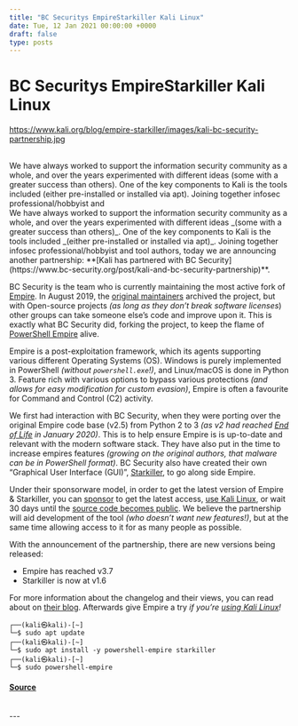 ```yaml
---
title: "BC Securitys EmpireStarkiller Kali Linux"
date: Tue, 12 Jan 2021 00:00:00 +0000
draft: false
type: posts
---
```

# BC Securitys EmpireStarkiller Kali Linux
https://www.kali.org/blog/empire-starkiller/images/kali-bc-security-partnership.jpg
<br/>

<br/>
We have always worked to support the information security community as a whole, and over the years experimented with different ideas (some with a greater success than others). One of the key components to Kali is the tools included (either pre-installed or installed via apt). Joining together infosec professional/hobbyist and
<br/>
We have always worked to support the information security community as a whole, and over the years experimented with different ideas _(some with a greater success than others)_. One of the key components to Kali is the tools included _(either pre-installed or installed via apt)_. Joining together infosec professional/hobbyist and tool authors, today we are announcing another partnership: **[Kali has partnered with BC Security](https://www.bc-security.org/post/kali-and-bc-security-partnership)**.

BC Security is the team who is currently maintaining the most active fork of [Empire](https://pkg.kali.org/pkg/powershell-empire). In August 2019, the [original maintainers](https://twitter.com/xorrior/status/1156626181107736576) archived the project, but with Open-source projects _(as long as they don’t break software licenses_) other groups can take someone else’s code and improve upon it. This is exactly what BC Security did, forking the project, to keep the flame of [PowerShell Empire](https://github.com/BC-SECURITY/Empire) alive.

Empire is a post-exploitation framework, which its agents supporting various different Operating Systems (OS). Windows is purely implemented in PowerShell _(without `powershell.exe`!)_, and Linux/macOS is done in Python 3. Feature rich with various options to bypass various protections _(and allows for easy modification for custom evasion)_, Empire is often a favourite for Command and Control (C2) activity.

We first had interaction with BC Security, when they were porting over the original Empire code base (v2.5) from Python 2 to 3 _(as v2 had reached [End of Life](https://www.kali.org/blog/python-2-end-of-life/) in January 2020)_. This is to help ensure Empire is is up-to-date and relevant with the modern software stack. They have also put in the time to increase empires features _(growing on the original authors, that malware can be in PowerShell format)_. BC Security also have created their own “Graphical User Interface (GUI)”, [Starkiller](https://github.com/BC-SECURITY/Starkiller), to go along side Empire.

Under their sponsorware model, in order to get the latest version of Empire & Starkiller, you can [sponsor](https://github.com/sponsors/BC-SECURITY) to get the latest access, [use Kali Linux](https://www.kali.org/), or wait 30 days until the [source code becomes public](https://github.com/BC-SECURITY). We believe the partnership will aid development of the tool _(who doesn’t want new features!)_, but at the same time allowing access to it for as many people as possible.

With the announcement of the partnership, there are new versions being released:

-   Empire has reached v3.7
-   Starkiller is now at v1.6

For more information about the changelog and their views, you can read about on [their blog](https://www.bc-security.org/post/kali-and-bc-security-partnership). Afterwards give Empire a try _if you’re [using Kali Linux](https://www.kali.org/get-kali/)!_

```console
┌──(kali㉿kali)-[~]
└─$ sudo apt update
┌──(kali㉿kali)-[~]
└─$ sudo apt install -y powershell-empire starkiller
┌──(kali㉿kali)-[~]
└─$ sudo powershell-empire
```

#### [Source](https://www.kali.org/blog/empire-starkiller/)

<br/>
---
